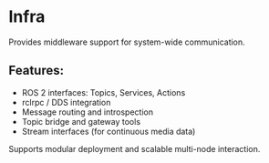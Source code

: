 # Infra

Provides middleware support for system-wide communication.

## Features:

- ROS 2 interfaces: Topics, Services, Actions
- rclrpc / DDS integration
- Message routing and introspection
- Topic bridge and gateway tools
- Stream interfaces (for continuous media data)

Supports modular deployment and scalable multi-node interaction.

